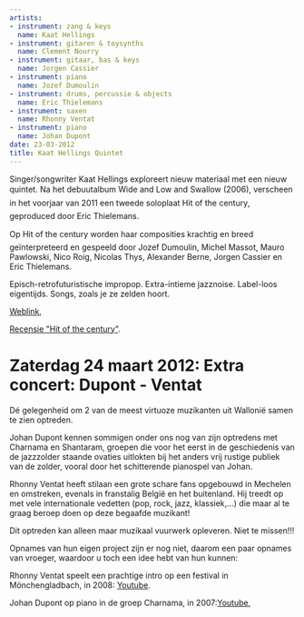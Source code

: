 ```yaml
---
artists:
- instrument: zang & keys
  name: Kaat Hellings
- instrument: gitaren & toysynths
  name: Clement Nourry
- instrument: gitaar, bas & keys
  name: Jorgen Cassier
- instrument: piano
  name: Jozef Dumoulin
- instrument: drums, percussie & objects
  name: Eric Thielemans
- instrument: saxen
  name: Rhonny Ventat
- instrument: piano
  name: Johan Dupont
date: 23-03-2012
title: Kaat Hellings Quintet
---
```

Singer/songwriter Kaat Hellings exploreert nieuw materiaal met een nieuw quintet.
Na het debuutalbum Wide and Low and Swallow (2006), verscheen in het voorjaar van 2011 een tweede soloplaat Hit of the century, geproduced door Eric Thielemans. 

Op Hit of the century worden haar composities krachtig en breed geïnterpreteerd en gespeeld door Jozef Dumoulin, Michel Massot, Mauro Pawlowski, Nico Roig, Nicolas Thys, Alexander Berne, Jorgen Cassier en Eric Thielemans. 

Episch-retrofuturistische impropop. Extra-intieme jazznoise. Label-loos eigentijds. 
 Songs, zoals je ze zelden hoort.

[Weblink](http://www.kaathellings.bandcamp.com), 

[Recensie "Hit of the century"](http://www.subjectivisten.nl/caleidoscoop/2011/06/kaat-hellings-hit-of-the-century.html
).

Zaterdag 24 maart 2012: 
 Extra concert:
Dupont - Ventat
========================================================

Dé gelegenheid om 2 van de meest virtuoze muzikanten uit Wallonië samen te zien optreden. 

Johan Dupont kennen sommigen onder ons nog van zijn optredens met Charnama en Shantaram, groepen die voor het eerst in de geschiedenis van de jazzzolder staande ovaties uitlokten bij het anders vrij rustige publiek van de zolder, vooral door het schitterende pianospel van Johan. 

Rhonny Ventat heeft stilaan een grote schare fans opgebouwd in Mechelen en omstreken, evenals in franstalig België en het buitenland. Hij treedt op met vele internationale vedetten (pop, rock, jazz, klassiek,...) die maar al te graag beroep doen op deze begaafde muzikant! 

Dit optreden kan alleen maar muzikaal vuurwerk opleveren. Niet te missen!!!

Opnames van hun eigen project zijn er nog niet, daarom een paar opnames van vroeger, waardoor u toch een idee hebt van hun kunnen: 

Rhonny Ventat speelt een prachtige intro op een festival in Mönchengladbach, in 2008: 
[Youtube](http://www.youtube.com/watch?v=VvFGfQbo5cw&feature=related
). 

Johan Dupont op piano in de groep Charnama, in 2007:[Youtube](http://www.youtube.com/watch?v=WNsCKXpvvwQ),